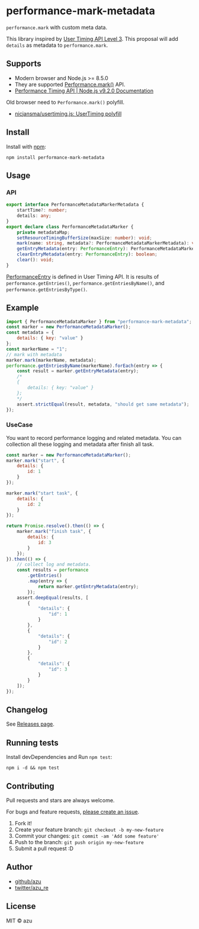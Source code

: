 # performance-mark-metadata

`performance.mark` with custom meta data.

This library inspired by [User Timing API Level 3](https://docs.google.com/presentation/d/1d64Y4rtLCxobGgljVySU2CJpMPK5ksaiZuv3ka1dCVA/edit#slide=id.p "User Timing L3").
This proposal will add `details` as metadata to `performance.mark`.

## Supports

- Modern browser and Node.js >= 8.5.0
- They are supported [Performance.mark()](https://developer.mozilla.org/en-US/docs/Web/API/Performance/mark "Performance.mark()") API.
- [Performance Timing API | Node.js v9.2.0 Documentation](https://nodejs.org/api/perf_hooks.html "Performance Timing API | Node.js v9.2.0 Documentation")

Old browser need to `Performance.mark()` polyfill.

- [nicjansma/usertiming.js: UserTiming polyfill](https://github.com/nicjansma/usertiming.js "nicjansma/usertiming.js: UserTiming polyfill")

## Install

Install with [npm](https://www.npmjs.com/):

    npm install performance-mark-metadata

## Usage

### API

```ts
export interface PerformanceMetadataMarkerMetadata {
    startTime?: number;
    details: any;
}
export declare class PerformanceMetadataMarker {
    private metadataMap;
    setResourceTimingBufferSize(maxSize: number): void;
    mark(name: string, metadata?: PerformanceMetadataMarkerMetadata): void;
    getEntryMetadata(entry: PerformanceEntry): PerformanceMetadataMarkerMetadata | undefined;
    clearEntryMetadata(entry: PerformanceEntry): boolean;
    clear(): void;
}
```

[PerformanceEntry](https://developer.mozilla.org/en-US/docs/Web/API/PerformanceEntry "PerformanceEntry") is defined in User Timing API.
It is results of `performance.getEntries()`, `performance.getEntriesByName()`, and `performance.getEntriesByType()`.

## Example

```js
import { PerformanceMetadataMarker } from "performance-mark-metadata";
const marker = new PerformanceMetadataMarker();
const metadata = {
    details: { key: "value" }
};
const markerName = "1";
// mark with metadata
marker.mark(markerName, metadata);
performance.getEntriesByName(markerName).forEach(entry => {
    const result = marker.getEntryMetadata(entry);
    /*
    {
        details: { key: "value" }
    };
    */
    assert.strictEqual(result, metadata, "should get same metadata");
});
```

### UseCase

You want to record performance logging and related metadata.
You can collection all these logging and metadata after finish all task. 

```js
const marker = new PerformanceMetadataMarker();
marker.mark("start", {
    details: {
        id: 1
    }
});

marker.mark("start task", {
    details: {
        id: 2
    }
});

return Promise.resolve().then(() => {
    marker.mark("finish task", {
        details: {
            id: 3
        }
    });
}).then(() => {
    // collect log and metadata.
    const results = performance
        .getEntries()
        .map(entry => {
            return marker.getEntryMetadata(entry);
        });
    assert.deepEqual(results, [
        {
            "details": {
                "id": 1
            }
        },
        {
            "details": {
                "id": 2
            }
        },
        {
            "details": {
                "id": 3
            }
        }
    ]);
});
```

## Changelog

See [Releases page](https://github.com/azu/performance-mark-metadata/releases).

## Running tests

Install devDependencies and Run `npm test`:

    npm i -d && npm test

## Contributing

Pull requests and stars are always welcome.

For bugs and feature requests, [please create an issue](https://github.com/azu/performance-mark-metadata/issues).

1. Fork it!
2. Create your feature branch: `git checkout -b my-new-feature`
3. Commit your changes: `git commit -am 'Add some feature'`
4. Push to the branch: `git push origin my-new-feature`
5. Submit a pull request :D

## Author

- [github/azu](https://github.com/azu)
- [twitter/azu_re](https://twitter.com/azu_re)

## License

MIT © azu
